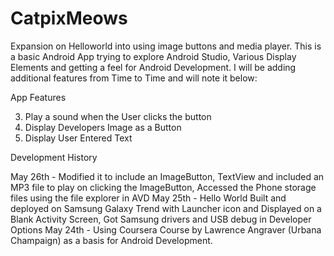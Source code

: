 # CatpixMeows
Expansion on Helloworld into using image buttons and media player.
This is a basic Android App trying to explore Android Studio, Various Display Elements and getting a feel for Android Development.
I will be adding additional features from Time to Time and will note it below:

App Features

3. Play a sound when the User clicks the button
2. Display Developers Image as a Button
1. Display User Entered Text



Development History

May 26th - Modified it to include an ImageButton, TextView and included an MP3 file to play on clicking the ImageButton, Accessed the Phone storage files using the file explorer in AVD
May 25th - Hello World Built and deployed on Samsung Galaxy Trend with Launcher icon and Displayed on a Blank Activity Screen, Got Samsung drivers and USB debug in Developer Options
May 24th - Using Coursera Course by Lawrence Angraver  (Urbana Champaign)  as a basis for Android Development.
